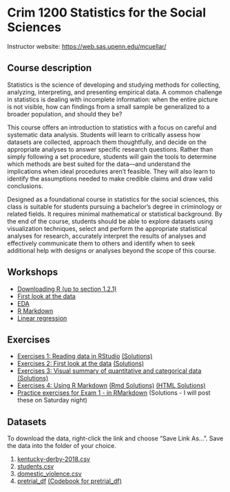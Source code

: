 # Crim 1200 Statistics for the Social Sciences


Instructor website: https://web.sas.upenn.edu/mcuellar/

## Course description

Statistics is the science of developing and studying methods for
collecting, analyzing, interpreting, and presenting empirical data. A
common challenge in statistics is dealing with incomplete information:
when the entire picture is not visible, how can findings from a small
sample be generalized to a broader population, and should they be?

This course offers an introduction to statistics with a focus on careful
and systematic data analysis. Students will learn to critically assess
how datasets are collected, approach them thoughtfully, and decide on
the appropriate analyses to answer specific research questions. Rather
than simply following a set procedure, students will gain the tools to
determine which methods are best suited for the data—and understand the
implications when ideal procedures aren’t feasible. They will also learn
to identify the assumptions needed to make credible claims and draw
valid conclusions.

Designed as a foundational course in statistics for the social sciences,
this class is suitable for students pursuing a bachelor’s degree in
criminology or related fields. It requires minimal mathematical or
statistical background. By the end of the course, students should be
able to explore datasets using visualization techniques, select and
perform the appropriate statistical analyses for research, accurately
interpret the results of analyses and effectively communicate them to
others and identify when to seek additional help with designs or
analyses beyond the scope of this course.

## Workshops

- [Downloading R (up to section
  1.2.1)](https://moderndive.netlify.app/1-getting-started.html)
- [First look at the
  data](https://mariacuellar.github.io/crim_data_analysis/workshops/firstlook.html)
- [EDA](https://mariacuellar.github.io/crim_data_analysis/workshops/EDA.html)
- [R
  Markdown](https://mariacuellar.github.io/crim_data_analysis/workshops/Rmarkdown.html)
- [Linear
  regression](https://mariacuellar.github.io/crim_data_analysis/workshops/LinearRegression.html)

## Exercises

- [Exercises 1: Reading data in
  RStudio](https://raw.githubusercontent.com/mariacuellar/crim_data_analysis/refs/heads/main/exercises/Exercises%201%20-%20questions.R)
  [(Solutions)](https://raw.githubusercontent.com/mariacuellar/crim_data_analysis/refs/heads/main/exercises/Exercises%201%20-%20solutions.R)
- [Exercises 2: First look at the
  data](https://raw.githubusercontent.com/mariacuellar/crim_data_analysis/refs/heads/main/exercises/Exercises%202%20-%20questions.R)
  [(Solutions)](https://raw.githubusercontent.com/mariacuellar/crim_data_analysis/refs/heads/main/exercises/Exercises%202%20-%20solutions.R)
- [Exercises 3: Visual summary of quantitative and categorical
  data](https://raw.githubusercontent.com/mariacuellar/crim_data_analysis/refs/heads/main/exercises/Exercises%203%20-%20questions.R)
  [(Solutions)](https://raw.githubusercontent.com/mariacuellar/crim_data_analysis/refs/heads/main/exercises/Exercises%203%20-%20solutions.R)
- [Exercises 4: Using R
  Markdown](https://raw.githubusercontent.com/mariacuellar/crim_data_analysis/refs/heads/main/exercises/Exercises%204%20-%20questions.R)
  [(Rmd
  Solutions)](https://raw.githubusercontent.com/mariacuellar/crim_data_analysis/refs/heads/main/exercises/Exercises%204%20-%20solutions.rmd)
  [(HTML
  Solutions)](https://mariacuellar.github.io/crim_data_analysis/exercises/Exercises-4---solutions.html)
- [Practice exercises for Exam 1 - in
  RMarkdown](https://raw.githubusercontent.com/mariacuellar/crim_data_analysis/refs/heads/main/exercises/Exam%201%20practice%20-%20questions.Rmd)
  (Solutions - I will post these on Saturday night)

## Datasets

To download the data, right-click the link and choose “Save Link As…”.
Save the data into the folder of your choice.

1.  [kentucky-derby-2018.csv](data/kentucky-derby-2018.csv)
2.  [students.csv](data/students.csv)
3.  [domestic_violence.csv](data/domestic_violence.csv)
4.  [pretrial_df](data/pretrial_df.csv) [(Codebook for
    pretrial_df)](https://raw.githubusercontent.com/mariacuellar/crim_data_analysis/refs/heads/main/data/codebook%20for%20pretrial_df.txt)
